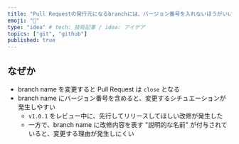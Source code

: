 ```yaml
---
title: "Pull Requestの発行元になるbranchには、バージョン番号を入れないほうがいい at GitHub"
emoji: "🏃"
type: "idea" # tech: 技術記事 / idea: アイデア
topics: ["git", "github"]
published: true
---
```

## なぜか

- branch name を変更すると Pull Request は `close` となる
- branch name にバージョン番号を含めると、変更するシチュエーションが発生しやすい
  - `v1.0.1` をレビュー中に、先行してリリースしてほしい改修が発生した
  - 一方で、branch name に改修内容を表す "説明的な名前" が付与されていると、変更する理由が発生しにくい

